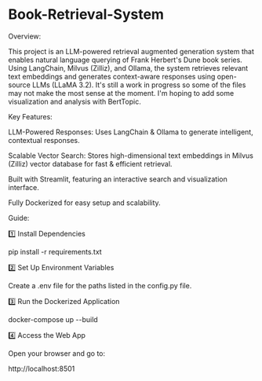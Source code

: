 # Book-Retrieval-System

Overview:

This project is an LLM-powered retrieval augmented generation system that enables natural language querying of Frank Herbert's Dune book series. Using LangChain, Milvus (Zilliz), and Ollama, the system retrieves relevant text embeddings and generates context-aware responses using open-source LLMs (LLaMA 3.2). It's still a work in progress so some of the files may not make the most sense at the moment. I'm hoping to add some visualization and analysis with BertTopic.

Key Features:

  LLM-Powered Responses: Uses LangChain & Ollama to generate intelligent, contextual responses.
  
  Scalable Vector Search: Stores high-dimensional text embeddings in Milvus (Zilliz) vector database for fast & efficient retrieval.
  
  Built with Streamlit, featuring an interactive search and visualization interface.
  
  Fully Dockerized for easy setup and scalability.

Guide:

1️⃣ Install Dependencies

pip install -r requirements.txt

2️⃣ Set Up Environment Variables

Create a .env file for the paths listed in the config.py file.

3️⃣ Run the Dockerized Application

docker-compose up --build

4️⃣ Access the Web App

Open your browser and go to:

http://localhost:8501

